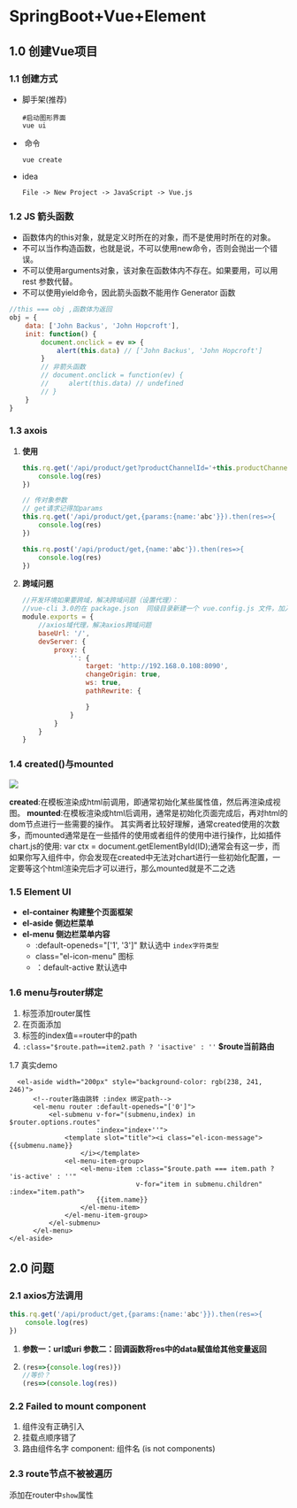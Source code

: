 # SpringBoot+Vue+Element

## 1.0 创建Vue项目

### 1.1 创建方式

- 脚手架(推荐)

  ```shell
  #启动图形界面
  vue ui
  ```

- ​     命令

  ```shell
  vue create
  ```

- idea

  ```
  File -> New Project -> JavaScript -> Vue.js
  ```

  

### 1.2 JS 箭头函数

- 函数体内的this对象，就是定义时所在的对象，而不是使用时所在的对象。
- 不可以当作构造函数，也就是说，不可以使用new命令，否则会抛出一个错误。
- 不可以使用arguments对象，该对象在函数体内不存在。如果要用，可以用 rest 参数代替。
- 不可以使用yield命令，因此箭头函数不能用作 Generator 函数

```js
//this === obj ,函数体为返回
obj = {
    data: ['John Backus', 'John Hopcroft'],
    init: function() {
        document.onclick = ev => {
            alert(this.data) // ['John Backus', 'John Hopcroft']
        }
        // 非箭头函数
        // document.onclick = function(ev) {
        //     alert(this.data) // undefined
        // }
    }
}
```

### 1.3 axois

1. **使用**

   ```js
   this.rq.get('/api/product/get?productChannelId='+this.productChannelId).then(res=>{
       console.log(res)
   })
   
   // 传对象参数
   // get请求记得加params
   this.rq.get('/api/product/get,{params:{name:'abc'}}).then(res=>{
       console.log(res)
   })
   
   this.rq.post('/api/product/get,{name:'abc'}).then(res=>{
       console.log(res)
   })
   ```

   

2. **跨域问题**

   ```js
   //开发环境如果要跨域，解决跨域问题（设置代理）：
   //vue-cli 3.0的在 package.json  同级目录新建一个 vue.config.js 文件，加入下面代码，其他版本找到配置文件的devServer加入代码
   module.exports = {
       //axios域代理，解决axios跨域问题
       baseUrl: '/',
       devServer: {
           proxy: {
               '': {
                   target: 'http://192.168.0.108:8090',
                   changeOrigin: true,
                   ws: true,
                   pathRewrite: {
   
                   }
               }
           }
       }
   }
   
   ```

   

### 1.4 created()与mounted

![](C:\Users\Administrator\Desktop\note\SpringBoot+Vue+Element\20170919221428421.png)

**created**:在模板渲染成html前调用，即通常初始化某些属性值，然后再渲染成视图。
**mounted**:在模板渲染成html后调用，通常是初始化页面完成后，再对html的dom节点进行一些需要的操作。
其实两者比较好理解，通常created使用的次数多，而mounted通常是在一些插件的使用或者组件的使用中进行操作，比如插件chart.js的使用: var ctx = document.getElementById(ID);通常会有这一步，而如果你写入组件中，你会发现在created中无法对chart进行一些初始化配置，一定要等这个html渲染完后才可以进行，那么mounted就是不二之选

### 1.5 Element UI

- **el-container 构建整个页面框架**
- **el-aside 侧边栏菜单**
- **el-menu 侧边栏菜单内容**
  - :default-openeds="['1', '3']" 默认选中 `index字符类型`
  - class="el-icon-menu" 图标
  - ：default-active 默认选中

### 1.6 menu与router绑定

1. <el-menu>标签添加router属性
2. 在页面添加<router-view>
3. <el-menu-item>标签的index值==router中的path
4. `:class="$route.path==item2.path ? 'isactive' : ''`  **$route当前路由**

1.7 真实demo

```vue
  <el-aside width="200px" style="background-color: rgb(238, 241, 246)">
      <!--router路由跳转 :index 绑定path-->
      <el-menu router :default-openeds="['0']">
          <el-submenu v-for="(submenu,index) in $router.options.routes"
                      :index="index+''">
              <template slot="title"><i class="el-icon-message"> {{submenu.name}}
                  </i></template>
              <el-menu-item-group>
                  <el-menu-item :class="$route.path === item.path ? 'is-active' : ''" 
                                v-for="item in submenu.children" :index="item.path">
                      {{item.name}}
                  </el-menu-item>
              </el-menu-item-group>
          </el-submenu>
      </el-menu>
</el-aside>

```



## 2.0 问题

### 2.1 axios方法调用

```js
this.rq.get('/api/product/get,{params:{name:'abc'}}).then(res=>{
    console.log(res)
})
```

1. **参数一：url或uri 参数二：回调函数将res中的data赋值给其他变量返回**

2. ```js
   (res=>{console.log(res)})
   //等价？
   (res=>(console.log(res))
   ```

### 2.2 Failed to mount component

1. 组件没有正确引入
2. 挂载点顺序错了
3. 路由组件名字 component: 组件名 (is not components)

### 2.3 route节点不被被遍历

添加在router中`show`属性